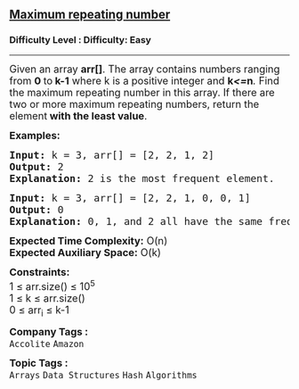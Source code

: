<h2><a href="https://www.geeksforgeeks.org/problems/maximum-repeating-number4858/1?page=6&difficulty=Easy&status=unsolved&sortBy=submissions">Maximum repeating number</a></h2><h3>Difficulty Level : Difficulty: Easy</h3><hr><div class="problems_problem_content__Xm_eO"><p><span style="font-size: 18px;">Given an array <strong>arr[]</strong>. The array contains numbers ranging from <strong>0 </strong>to<strong> k-1</strong> where k is a positive integer and <strong>k</strong><em><strong>&lt;=</strong></em><strong>n</strong><em>.</em> Find the maximum repeating number in this array. If there are two or more maximum repeating numbers,<span style="box-sizing: border-box; margin: 0px; padding: 0px;">&nbsp;return the element<strong> with</strong></span><strong>&nbsp;the least value</strong>.</span></p>
<p><span style="font-size: 18px;"><strong>Examples:</strong></span></p>
<pre><span style="font-size: 18px;"><strong>Input: </strong>k = 3, arr[] = [2, 2, 1, 2]<br></span><span style="font-size: 18px;"><strong>Output: </strong>2<br><strong>Explanation: </strong>2 is the most frequent element.</span></pre>
<pre><span style="font-size: 18px;"><strong>Input: </strong>k = 3, arr[] = [2, 2, 1, 0, 0, 1]<br><strong>Output: </strong>0<br><strong>Explanation:&nbsp;</strong>0, 1, and 2 all have the same frequency of 2. But since 0 is the smallest, you need to return 0.<br></span></pre>
<p><span style="font-size: 18px;"><strong>Expected Time Complexity:</strong> O(n)<br><strong>Expected Auxiliary Space:</strong> O(k)</span></p>
<p><span style="font-size: 18px;"><strong>Constraints:<br></strong></span><span style="font-size: 18px;">1 ≤ arr.size() ≤ 10<sup>5</sup><br></span><span style="font-size: 18px;">1 ≤ k ≤ arr.size()<br>0 ≤ arr<sub>i</sub>&nbsp;≤ k-1</span></p></div><p><span style=font-size:18px><strong>Company Tags : </strong><br><code>Accolite</code>&nbsp;<code>Amazon</code>&nbsp;<br><p><span style=font-size:18px><strong>Topic Tags : </strong><br><code>Arrays</code>&nbsp;<code>Data Structures</code>&nbsp;<code>Hash</code>&nbsp;<code>Algorithms</code>&nbsp;